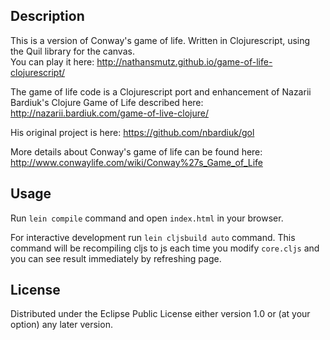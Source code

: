 ## Description

This is a version of Conway's game of life.
Written in Clojurescript, using the Quil library for the canvas.<br />
You can play it here: 
http://nathansmutz.github.io/game-of-life-clojurescript/

The game of life code is a Clojurescript port and enhancement of Nazarii Bardiuk's 
Clojure Game of Life described here:
http://nazarii.bardiuk.com/game-of-live-clojure/

His original project is here:
https://github.com/nbardiuk/gol

More details about Conway's game of life can be found here:
http://www.conwaylife.com/wiki/Conway%27s_Game_of_Life

## Usage

Run `lein compile` command and open `index.html` in your browser.

For interactive development run `lein cljsbuild auto` command. This command will be recompiling cljs to js each time you modify `core.cljs` and you can see result immediately by refreshing page.

## License

Distributed under the Eclipse Public License either version 1.0 or (at
your option) any later version.
